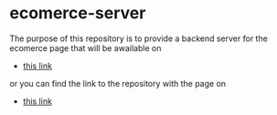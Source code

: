 # ecomerce-server

The purpose of this repository is to provide a backend server for the ecomerce page that will be awailable on

- [this link](https://jean-pierrenovak0612.github.io/ecomerce-site/#/ecomerce-site/ecomerce-site/)

or you can find the link to the repository with the page on

- [this link](https://github.com/Jean-PierreNovak0612/ecomerce-site)
